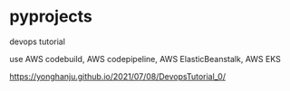 # pyprojects
devops tutorial

use AWS codebuild, AWS codepipeline, AWS ElasticBeanstalk, AWS EKS

https://yonghanju.github.io/2021/07/08/DevopsTutorial_0/
